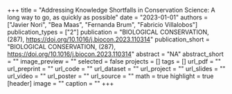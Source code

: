+++
title = "Addressing Knowledge Shortfalls in Conservation Science: A long way to
   go, as quickly as possible"
date = "2023-01-01"
authors = ["Javier Nori", "Bea Maas", "Fernanda Brum", "Fabricio Villalobos"]
publication_types = ["2"]
publication = "BIOLOGICAL CONSERVATION, (287), https://doi.org/10.1016/j.biocon.2023.110314"
publication_short = "BIOLOGICAL CONSERVATION, (287), https://doi.org/10.1016/j.biocon.2023.110314"
abstract = "NA"
abstract_short = ""
image_preview = ""
selected = false
projects = []
tags = []
url_pdf = ""
url_preprint = ""
url_code = ""
url_dataset = ""
url_project = ""
url_slides = ""
url_video = ""
url_poster = ""
url_source = ""
math = true
highlight = true
[header]
image = ""
caption = ""
+++
